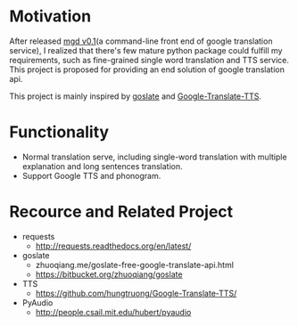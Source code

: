 # Motivation

After released [mgd v0.1](https://github.com/haoxun/MyGoogleDict)(a command-line front end of google translation service), I realized that there's few mature python package could fulfill my requirements, such as fine-grained single word translation and TTS service. This project is proposed for providing an end solution of google translation api.

This project is mainly inspired by [goslate](https://bitbucket.org/zhuoqiang/goslate) and [Google-Translate-TTS](https://github.com/hungtruong/Google-Translate-TTS/).


# Functionality

* Normal translation serve, including single-word translation with multiple explanation and long sentences translation.
* Support Google TTS and phonogram.

# Recource and Related Project

* requests
	* http://requests.readthedocs.org/en/latest/
* goslate
	* zhuoqiang.me/goslate-free-google-translate-api.html
	* https://bitbucket.org/zhuoqiang/goslate
* TTS
	* https://github.com/hungtruong/Google-Translate-TTS/
* PyAudio
	* http://people.csail.mit.edu/hubert/pyaudio

